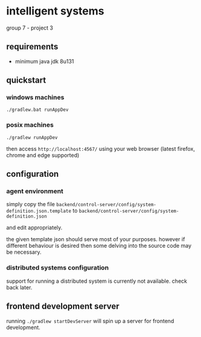 # intelligent systems
group 7 - project 3

## requirements
* minimum java jdk 8u131

## quickstart
### windows machines
`./gradlew.bat runAppDev`

### posix machines
`./gradlew runAppDev`

then access `http://localhost:4567/` using your web browser (latest firefox, chrome and edge supported)

## configuration
### agent environment
simply copy the file 
`backend/control-server/config/system-definition.json.template` 
to
`backend/control-server/config/system-definition.json`

and edit appropriately.

the given template json should serve most of your purposes.
however if different behaviour is desired then some delving into the source code may be necessary.

### distributed systems configuration
support for running a distributed system is currently not available. check back later.

## frontend development server
running `./gradlew startDevServer` will spin up a server for frontend development.

